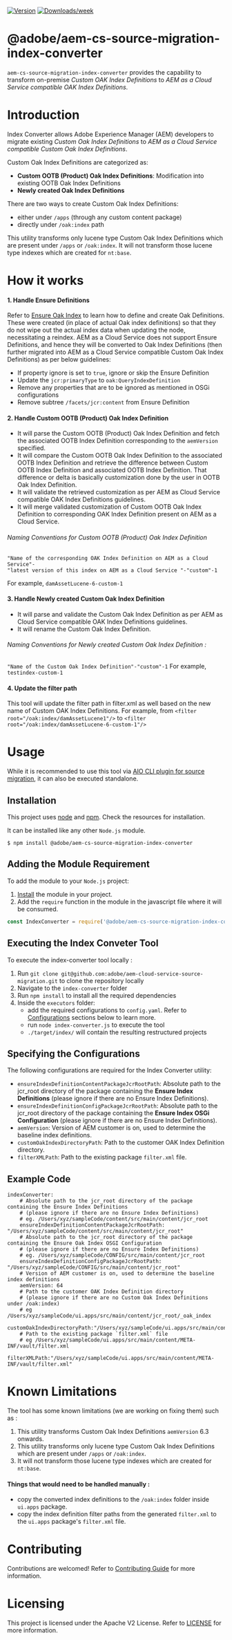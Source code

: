 <!--
Copyright 2020 Adobe. All rights reserved.
This file is licensed to you under the Apache License, Version 2.0 (the "License");
you may not use this file except in compliance with the License. You may obtain a copy
of the License at http://www.apache.org/licenses/LICENSE-2.0

Unless required by applicable law or agreed to in writing, software distributed under
the License is distributed on an "AS IS" BASIS, WITHOUT WARRANTIES OR REPRESENTATIONS
OF ANY KIND, either express or implied. See the License for the specific language
governing permissions and limitations under the License.
-->

[![Version](https://img.shields.io/npm/v/@adobe/aem-cs-source-migration-index-converter.svg)](https://npmjs.org/package/@adobe/aem-cs-source-migration-index-converter)
[![Downloads/week](https://img.shields.io/npm/dw/@adobe/aem-cs-source-migration-index-converter.svg)](https://npmjs.org/package/@adobe/aem-cs-source-migration-index-converter)

# @adobe/aem-cs-source-migration-index-converter

`aem-cs-source-migration-index-converter` provides the capability to transform on-premise
 *Custom OAK Index Definitions* to *AEM as a Cloud Service compatible OAK Index Definitions*.


# Introduction

Index Converter allows Adobe Experience Manager (AEM) developers to migrate existing
 *Custom Oak Index Definitions* to *AEM as a Cloud Service compatible Custom Oak Index Definitions*.

Custom Oak Index Definitions are categorized as:
* **Custom OOTB (Product) Oak Index Definitions**: Modification into existing OOTB Oak Index Definitions
* **Newly created Oak Index Definitions**

There are two ways to create Custom Oak Index Definitions:
* either under `/apps` (through any custom content package) 
* directly under `/oak:index` path

This utility transforms only lucene type Custom Oak Index Definitions which are present under 
 `/apps` or `/oak:index`. It will not transform those lucene type indexes which are created for
 `nt:base`.


# How it works
#### 1. Handle Ensure Definitions
Refer to [Ensure Oak Index](https://adobe-consulting-services.github.io/acs-aem-commons/features/ensure-oak-index/index.html)
 to learn how to define and create Oak Definitions. These were created (in place of actual Oak
 index definitions) so that they do not wipe out the actual index data when updating the node,
 necessitating a reindex.
AEM as a Cloud Service does not support Ensure Definitions, and hence they will be converted
 to Oak Index Definitions (then further migrated into AEM as a Cloud Service compatible Custom Oak
 Index Definitions) as per below guidelines:
* If property ignore is set to `true`, ignore or skip the Ensure Definition
* Update the `jcr:primaryType` to `oak:QueryIndexDefinition`
* Remove any properties that are to be ignored as mentioned in OSGi configurations
* Remove subtree `/facets/jcr:content` from Ensure Definition

#### 2. Handle Custom OOTB (Product) Oak Index Definition
* It will parse the Custom OOTB (Product) Oak Index Definition and fetch the associated OOTB
 Index Definition corresponding to the `aemVersion` specified.
* It will compare the Custom OOTB Oak Index Definition to the associated OOTB Index Definition and
 retrieve the difference between Custom OOTB Index Definition and associated OOTB Index Definition.
 That difference or delta is basically customization done by the user in OOTB Oak Index Definition.
* It will validate the retrieved customization as per AEM as Cloud Service compatible OAK Index
 Definitions guidelines.
* It will merge validated customization of Custom OOTB Oak Index Definition to corresponding OAK
 Index Definition present on AEM as a Cloud Service.
###### Naming Conventions for Custom OOTB (Product) Oak Index Definition
```
"Name of the corresponding OAK Index Definition on AEM as a Cloud Service"-
"latest version of this index on AEM as a Cloud Service "-"custom"-1
```
For example, `damAssetLucene-6-custom-1`

#### 3. Handle Newly created Custom Oak Index Definition
* It will parse and validate the Custom Oak Index Definition as per AEM as Cloud Service compatible
 OAK Index Definitions guidelines.
* It will rename the Custom Oak Index Definition.
###### Naming Conventions for Newly created Custom Oak Index Definition :
 ```"Name of the Custom Oak Index Definition"-"custom"-1```
For example, `testindex-custom-1`

#### 4. Update the filter path
This tool will update the filter path in filter.xml as well based on the new name of Custom OAK
 Index Definitions.
For example, from `<filter root="/oak:index/damAssetLucene1"/>` to
 `<filter root="/oak:index/damAssetLucene-6-custom-1"/>`

# Usage

While it is recommended to use this tool via [AIO CLI plugin for source migration](https://github.com/adobe/aio-cli-plugin-aem-cloud-service-migration), it can also be executed standalone.
 

## Installation

This project uses [node](http://nodejs.org) and [npm](https://npmjs.com). Check the resources for installation.

It can be installed like any other `Node.js` module.

```shell script
$ npm install @adobe/aem-cs-source-migration-index-converter
```

## Adding the Module Requirement

To add the module to your `Node.js` project:

1. [Install](#install) the module in your project.
2. Add the `require` function in the module in the javascript file where it will be consumed.

```javascript
const IndexConverter = require('@adobe/aem-cs-source-migration-index-converter');
```

## Executing the Index Conveter Tool

To execute the index-converter tool locally :
1. Run `git clone git@github.com:adobe/aem-cloud-service-source-migration.git` to clone the
 repository locally
2. Navigate to the `index-converter` folder
3. Run `npm install` to install all the required dependencies
4. Inside the `executors` folder:
    * add the required configurations to `config.yaml`. Refer to [Configurations](#configurations)
     sections below to learn more.
    * run `node index-converter.js` to execute the tool
    * `./target/index/` will contain the resulting restructured projects

## Specifying the Configurations

The following configurations are required for the Index Converter utility:

* `ensureIndexDefinitionContentPackageJcrRootPath`: Absolute path to the jcr_root directory of the package
 containing the **Ensure Index Definitions** (please ignore if there are no Ensure Index Definitions).
* `ensureIndexDefinitionConfigPackageJcrRootPath`: Absolute path to the jcr_root directory of the package
 containing the **Ensure Index OSGi Configuration** (please ignore if there are no Ensure Index Definitions).
* `aemVersion`: Version of AEM customer is on, used to determine the baseline index definitions.
* `customOakIndexDirectoryPath`: Path to the customer OAK Index Definition directory.
* `filterXMLPath`: Path to the existing package `filter.xml` file.

## Example Code

```@yaml
indexConverter:
    # Absolute path to the jcr_root directory of the package containing the Ensure Index Definitions
    # (please ignore if there are no Ensure Index Definitions)
    # eg. /Users/xyz/sampleCode/content/src/main/content/jcr_root
    ensureIndexDefinitionContentPackageJcrRootPath: "/Users/xyz/sampleCode/content/src/main/content/jcr_root"
    # Absolute path to the jcr_root directory of the package containing the Ensure Oak Index OSGI Configuration
    # (please ignore if there are no Ensure Index Definitions)
    # eg. /Users/xyz/sampleCode/CONFIG/src/main/content/jcr_root
    ensureIndexDefinitionConfigPackageJcrRootPath: "/Users/xyz/sampleCode/CONFIG/src/main/content/jcr_root"
    # Version of AEM customer is on, used to determine the baseline index definitions
    aemVersion: 64
    # Path to the customer OAK Index Definition directory
    # (please ignore if there are no Custom Oak Index Definitions under /oak:index)
    # eg /Users/xyz/sampleCode/ui.apps/src/main/content/jcr_root/_oak_index
    customOakIndexDirectoryPath:"/Users/xyz/sampleCode/ui.apps/src/main/content/jcr_root/_oak_index"
    # Path to the existing package `filter.xml` file
    # eg /Users/xyz/sampleCode/ui.apps/src/main/content/META-INF/vault/filter.xml
    filterXMLPath:"/Users/xyz/sampleCode/ui.apps/src/main/content/META-INF/vault/filter.xml"
```

# Known Limitations
The tool has some known limitations (we are working on fixing them) such as :
1. This utility transforms Custom Oak Index Definitions `aemVersion` 6.3 onwards.
2. This utility transforms only lucene type Custom Oak Index Definitions which are present under
 `/apps` or `/oak:index`.
3. It will not transform those lucene type indexes which are created for `nt:base`.

#### Things that would need to be handled manually :
* copy the converted index definitions to the `/oak:index` folder inside `ui.apps` package.
* copy the index definition filter paths from the generated `filter.xml` to the `ui.apps`
 package's `filter.xml` file.

# Contributing

Contributions are welcomed! Refer to [Contributing Guide](../../CONTRIBUTING.md) for more information.

# Licensing

This project is licensed under the Apache V2 License. Refer to [LICENSE](../../LICENSE) for more information.
